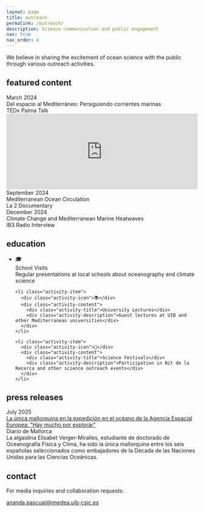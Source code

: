 ```yaml
---
layout: page
title: outreach
permalink: /outreach/
description: Science communication and public engagement
nav: true
nav_order: 4
---
```


We believe in sharing the excitement of ocean science with the public through various outreach activities.

## featured content

<div class="featured-content">
  <div class="featured-item">
    <div class="featured-date">March 2024</div>
    <div class="featured-details">
      <div class="featured-title">Del espacio al Mediterráneo: Persiguiendo corrientes marinas</div>
      <div class="featured-venue">TEDx Palma Talk</div>
      <div class="featured-video">
        <iframe width="100%" height="200" src="https://youtu.be/WQd9LeIdLSk" frameborder="0" allow="accelerometer; autoplay; clipboard-write; encrypted-media; gyroscope; picture-in-picture" allowfullscreen></iframe>
      </div>
    </div>
  </div>
  
  <div class="featured-item">
    <div class="featured-date">September 2024</div>
    <div class="featured-details">
      <div class="featured-title">Mediterranean Ocean Circulation</div>
      <div class="featured-venue">La 2 Documentary</div>
    </div>
  </div>
  
  <div class="featured-item">
    <div class="featured-date">December 2024</div>
    <div class="featured-details">
      <div class="featured-title">Climate Change and Mediterranean Marine Heatwaves</div>
      <div class="featured-venue">IB3 Radio Interview</div>
    </div>
  </div>
</div>

## education

<div class="education-activities">
  <ul class="activity-list">
    <li class="activity-item">
      <div class="activity-icon">🎓</div>
      <div class="activity-content">
        <div class="activity-title">School Visits</div>
        <div class="activity-description">Regular presentations at local schools about oceanography and climate science</div>
      </div>
    </li>
    
    <li class="activity-item">
      <div class="activity-icon">📚</div>
      <div class="activity-content">
        <div class="activity-title">University Lectures</div>
        <div class="activity-description">Guest lectures at UIB and other Mediterranean universities</div>
      </div>
    </li>
    
    <li class="activity-item">
      <div class="activity-icon">🔬</div>
      <div class="activity-content">
        <div class="activity-title">Science Festivals</div>
        <div class="activity-description">Participation in Nit de la Recerca and other science outreach events</div>
      </div>
    </li>
  </ul>
</div>

## press releases

<div class="press-releases">
  <div class="press-item">
    <div class="press-date">July 2025</div>
    <div class="press-title">
      <a href="https://www.diariodemallorca.es/mallorca/2025/07/12/unica-mallorquina-expedicion-oceano-agencia-119603634.html" target="_blank">
       La única mallorquina en la expedición en el océano de la Agencia Espacial Europea: "Hay mucho por explorar"
      </a>
    </div>
    <div class="press-outlet">Diario de Mallorca</div>
    <div class="press-excerpt">La algaidina Elisabet Verger-Miralles, estudiante de doctorado de Oceanografía Física y Clima, ha sido la única mallorquina entre los seis españolas seleccionados como embajadores de la Década de las Naciones Unidas para las Ciencias Oceánicas.</div>
  </div>
  
## contact

<div class="outreach-contact">
  <p>For media inquiries and collaboration requests:</p>
  <p><a href="mailto:ananda.pascual@imedea.uib-csic.es">ananda.pascual@imedea.uib-csic.es</a></p>
</div>
